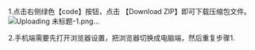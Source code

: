 1.点击右侧绿色【code】按钮，点击 【Download ZIP】即可下载压缩包文件。
![Uploading 未标题-1.png…]()

2.手机端需要先打开浏览器设置，把浏览器切换成电脑端，然后重复步骤1.

